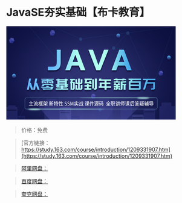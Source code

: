 # JavaSE夯实基础【布卡教育】

![img](../../../assets/study163/free/39c1c9db27924180b89ce15bfa483190.jpg)

> 价格：免费

> [官方链接：https://study.163.com/course/introduction/1209331907.htm](https://study.163.com/course/introduction/1209331907.htm)

> [阿里网盘：]()

> [百度网盘：]()

> [夸克网盘：]()
